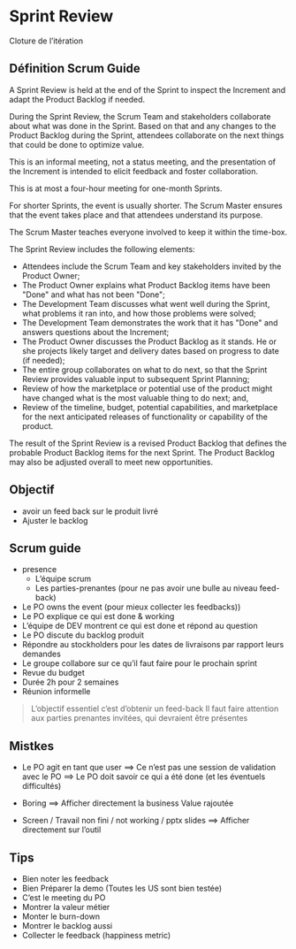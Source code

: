 # Sprint Review

Cloture de l’itération

## Définition Scrum Guide
A Sprint Review is held at the end of the Sprint to inspect the Increment and adapt the Product Backlog if needed.

During the Sprint Review, the Scrum Team and stakeholders collaborate about what was done in the Sprint. Based on that and any changes to the Product Backlog during the Sprint, attendees collaborate on the next things that could be done to optimize value.

This is an informal meeting, not a status meeting, and the presentation of the Increment is intended to elicit feedback and foster collaboration.

This is at most a four-hour meeting for one-month Sprints.

For shorter Sprints, the event is usually shorter. The Scrum Master ensures that the event takes place and that attendees understand its purpose.

The Scrum Master teaches everyone involved to keep it within the time-box.

The Sprint Review includes the following elements:
- Attendees include the Scrum Team and key stakeholders invited by the Product Owner;
- The Product Owner explains what Product Backlog items have been "Done" and what has not been "Done";
- The Development Team discusses what went well during the Sprint, what problems it ran into, and how those problems were solved;
- The Development Team demonstrates the work that it has "Done" and answers questions about the Increment;
- The Product Owner discusses the Product Backlog as it stands. He or she projects likely target and delivery dates based on progress to date (if needed);
- The entire group collaborates on what to do next, so that the Sprint Review provides valuable input to subsequent Sprint Planning;
- Review of how the marketplace or potential use of the product might have changed what is the most valuable thing to do next; and,
- Review of the timeline, budget, potential capabilities, and marketplace for the next anticipated releases of functionality or capability of the product.

The result of the Sprint Review is a revised Product Backlog that defines the probable Product Backlog items for the next Sprint. The Product Backlog may also be adjusted overall to meet new opportunities.

## Objectif
- avoir un feed back sur le produit livré
- Ajuster le backlog

## Scrum guide
- presence
  - L’équipe scrum
  - Les parties-prenantes (pour ne pas avoir une bulle au niveau feed-back)
- Le PO owns the event (pour mieux collecter les feedbacks))
- Le PO explique ce qui est done & working
- L’équipe de DEV montrent ce qui est done et répond au question
- Le PO discute du backlog produit
- Répondre au stockholders pour les dates de livraisons par rapport leurs demandes
- Le groupe collabore sur ce qu’il faut faire pour le prochain sprint
- Revue du budget
- Durée 2h pour 2 semaines
- Réunion informelle

> L’objectif essentiel c’est d’obtenir un feed-back
> Il faut faire attention aux parties prenantes invitées, qui devraient être présentes

## Mistkes
- Le PO agit en tant que user
==> Ce n’est pas une session de validation avec le PO
==> Le PO doit savoir ce qui a été done (et les éventuels difficultés)

- Boring
==> Afficher directement la business Value rajoutée

- Screen / Travail non fini / not working / pptx slides
==> Afficher directement sur l’outil



## Tips
- Bien noter les feedback
- Bien Préparer la demo (Toutes les US sont bien testée)
- C’est le meeting du PO
- Montrer la valeur métier
- Monter le burn-down
- Montrer le backlog aussi
- Collecter le feedback (happiness metric)
